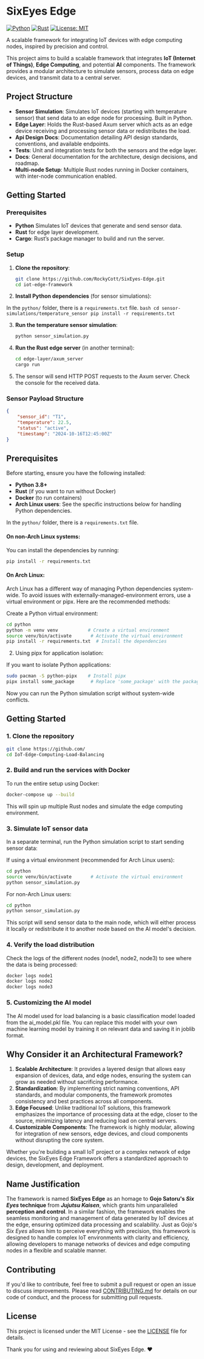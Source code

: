 # SixEyes Edge

[![Python](https://img.shields.io/badge/Python-3776AB?logo=python&logoColor=fff)](https://www.python.org/)
[![Rust](https://img.shields.io/badge/Rust-000000?logo=rust&logoColor=white)](https://www.rust-lang.org/)
[![License: MIT](https://img.shields.io/badge/License-MIT-yellow.svg)](https://opensource.org/licenses/MIT)

A scalable framework for integrating IoT devices with edge computing nodes, inspired by precision and control.

This project aims to build a scalable framework that integrates **IoT (Internet of Things)**, **Edge Computing**, and potential **AI** components. The framework provides a modular architecture to simulate sensors, process data on edge devices, and transmit data to a central server.

## Project Structure

- **Sensor Simulation**: Simulates IoT devices (starting with temperature sensor) that send data to an edge node for processing. Built in Python.
- **Edge Layer**: Holds the Rust-based Axum server which acts as an edge device receiving and processing sensor data or redistributes the load.
- **Api Design Docs**: Documentation detailing API design standards, conventions, and available endpoints.
- **Tests**: Unit and integration tests for both the sensors and the edge layer.
- **Docs**: General documentation for the architecture, design decisions, and roadmap.
- **Multi-node Setup**: Multiple Rust nodes running in Docker containers, with inter-node communication enabled.

## Getting Started

### Prerequisites

- **Python** Simulates IoT devices that generate and send sensor data.
- **Rust** for edge layer development.
- **Cargo**: Rust’s package manager to build and run the server.

### Setup

1. **Clone the repository**:
    ```bash
    git clone https://github.com/RockyCott/SixEyes-Edge.git
    cd iot-edge-framework
    ```

2. **Install Python dependencies** (for sensor simulations):

In the `python/` folder, there is a `requirements.txt` file. 
    ```bash
    cd sensor-simulations/temperature_sensor
    pip install -r requirements.txt
    ```

3. **Run the temperature sensor simulation**:
    ```bash
    python sensor_simulation.py
    ```

4. **Run the Rust edge server** (in another terminal):
    ```bash
    cd edge-layer/axum_server
    cargo run
    ```

5. The sensor will send HTTP POST requests to the Axum server. Check the console for the received data.

### Sensor Payload Structure

```json
{
    "sensor_id": "T1",
    "temperature": 22.5,
    "status": "active",
    "timestamp": "2024-10-16T12:45:00Z"
}
```

## Prerequisites

Before starting, ensure you have the following installed:

- **Python 3.8+**
- **Rust** (if you want to run without Docker)
- **Docker** (to run containers)
- **Arch Linux users**: See the specific instructions below for handling Python dependencies.

In the `python/` folder, there is a `requirements.txt` file. 

#### On non-Arch Linux systems:

You can install the dependencies by running:

```bash
pip install -r requirements.txt
```

#### On Arch Linux:

Arch Linux has a different way of managing Python dependencies system-wide. To avoid issues with externally-managed-environment errors, use a virtual environment or pipx. Here are the recommended methods:

Create a Python virtual environment:
```bash
cd python
python -m venv venv           # Create a virtual environment
source venv/bin/activate       # Activate the virtual environment
pip install -r requirements.txt  # Install the dependencies
```

2. Using pipx for application isolation:

If you want to isolate Python applications:
```bash
sudo pacman -S python-pipx    # Install pipx
pipx install some_package      # Replace 'some_package' with the package you need
```

Now you can run the Python simulation script without system-wide conflicts.

## Getting Started

### 1. Clone the repository

```bash
git clone https://github.com/
cd IoT-Edge-Computing-Load-Balancing
```

### 2. Build and run the services with Docker

To run the entire setup using Docker:
```bash
docker-compose up --build
```

This will spin up multiple Rust nodes and simulate the edge computing environment.

### 3. Simulate IoT sensor data

In a separate terminal, run the Python simulation script to start sending sensor data:

If using a virtual environment (recommended for Arch Linux users):
```bash
cd python
source venv/bin/activate       # Activate the virtual environment
python sensor_simulation.py
```

For non-Arch Linux users:
```bash
cd python
python sensor_simulation.py
```

This script will send sensor data to the main node, which will either process it locally or redistribute it to another node based on the AI model's decision.

### 4. Verify the load distribution

Check the logs of the different nodes (node1, node2, node3) to see where the data is being processed:
```bash
docker logs node1
docker logs node2
docker logs node3
```

### 5. Customizing the AI model

The AI model used for load balancing is a basic classification model loaded from the ai_model.pkl file. You can replace this model with your own machine learning model by training it on relevant data and saving it in joblib format.

## Why Consider it an Architectural Framework?

1. **Scalable Architecture**: It provides a layered design that allows easy expansion of devices, data, and edge nodes, ensuring the system can grow as needed without sacrificing performance.
2. **Standardization**: By implementing strict naming conventions, API standards, and modular components, the framework promotes consistency and best practices across all components.
3. **Edge Focused**: Unlike traditional IoT solutions, this framework emphasizes the importance of processing data at the edge, closer to the source, minimizing latency and reducing load on central servers.
4. **Customizable Components**: The framework is highly modular, allowing for integration of new sensors, edge devices, and cloud components without disrupting the core system.

Whether you're building a small IoT project or a complex network of edge devices, the SixEyes Edge Framework offers a standardized approach to design, development, and deployment.

## Name Justification

The framework is named **SixEyes Edge** as an homage to **Gojo Satoru's *Six Eyes* technique** from ***Jujutsu Kaisen***, which grants him unparalleled **perception and control**. In a similar fashion, the framework enables the seamless monitoring and management of data generated by IoT devices at the edge, ensuring optimized data processing and scalability. Just as Gojo's *Six Eyes* allows him to perceive everything with precision, this framework is designed to handle complex IoT environments with clarity and efficiency, allowing developers to manage networks of devices and edge computing nodes in a flexible and scalable manner.

## Contributing

If you'd like to contribute, feel free to submit a pull request or open an issue to discuss improvements. Please read [CONTRIBUTING.md](CONTRIBUTING.md) for details on our code of conduct, and the process for submitting pull requests.

## License

This project is licensed under the MIT License - see the [LICENSE](LICENSE) file for details.

Thank you for using and reviewing about SixEyes Edge. ❤️

